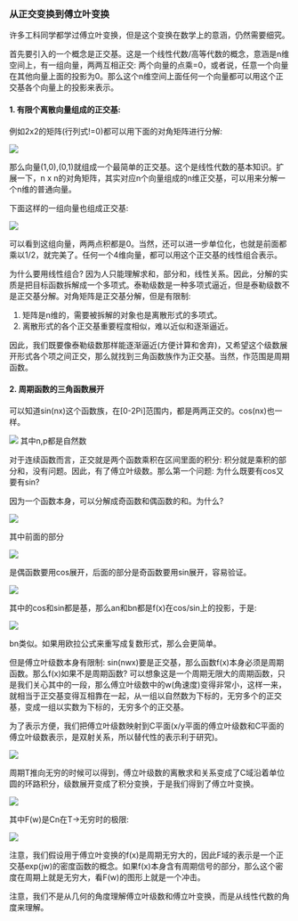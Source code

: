 ### 从正交变换到傅立叶变换

许多工科同学都学过傅立叶变换，但是这个变换在数学上的意涵，仍然需要细究。

首先要引入的一个概念是正交基。这是一个线性代数/高等代数的概念，意涵是n维空间上，有一组向量，两两互相正交: 两个向量的点乘=0，或者说，任意一个向量在其他向量上面的投影为0。那么这个n维空间上面任何一个向量都可以用这个正交基各个向量上的投影来表示。

#### 1. 有限个离散向量组成的正交基:
例如2x2的矩阵(行列式!=0)都可以用下面的对角矩阵进行分解:

<img src="https://latex.codecogs.com/gif.latex?%5Cbg_white%20%5Cbegin%7Bbmatrix%7D%201%20%26%200%5C%5C%200%20%26%201%20%5Cend%7Bbmatrix%7D">

那么向量(1,0),(0,1)就组成一个最简单的正交基。这个是线性代数的基本知识。扩展一下，n x n的对角矩阵，其实对应n个向量组成的n维正交基，可以用来分解一个n维的普通向量。

下面这样的一组向量也组成正交基:

<img src="https://latex.codecogs.com/gif.latex?%5Cbg_white%20%5Cbegin%7Bbmatrix%7D%201%20%26%201%20%26%201%20%26%201%5C%5C%201%20%26%201%20%26%20-1%20%26%20-1%20%5C%5C%201%20%26%20-1%20%26%201%20%26%20-1%20%5C%5C%20-1%20%26%201%20%26%201%20%26%20-1%20%5Cend%7Bbmatrix%7D">

可以看到这组向量，两两点积都是0。当然，还可以进一步单位化，也就是前面都乘以1/2，就完美了。任何一个4维向量，都可以用这个正交基的线性组合表示。

为什么要用线性组合? 因为人只能理解求和，部分和，线性关系。因此，分解的实质是把目标函数拆解成一个多项式。泰勒级数是一种多项式逼近，但是泰勒级数不是正交基分解。对角矩阵是正交基分解，但是有限制:

1. 矩阵是n维的，需要被拆解的对象也是离散形式的多项式。
2. 离散形式的各个正交基重要程度相似，难以近似和逐渐逼近。

因此，我们既要像泰勒级数那样能逐渐逼近(方便计算和舍弃)，又希望这个级数展开形式各个项之间正交，那么就找到三角函数族作为正交基。当然，作范围是周期函数。

#### 2. 周期函数的三角函数展开
可以知道sin(nx)这个函数族，在[0-2Pi]范围内，都是两两正交的。cos(nx)也一样。

<img src="https://latex.codecogs.com/gif.latex?%5Cbg_white%20%5Cint_%7B0%7D%5E%7B2%5Cpi%20%7D%20sin%28nx%29sin%28px%29%20dx"> 其中n,p都是自然数

对于连续函数而言，正交就是两个函数乘积在区间里面的积分: 积分就是乘积的部分和，没有问题。因此，有了傅立叶级数。那么第一个问题: 为什么既要有cos又要有sin?

因为一个函数本身，可以分解成奇函数和偶函数的和。为什么?

<img src="https://latex.codecogs.com/gif.latex?%5Cbg_white%20f%28x%29%20%3D%20%5Cfrac%7Bf%28x%29&plus;f%28-x%29%7D%7B2%7D%20&plus;%20%5Cfrac%7Bf%28x%29-f%28-x%29%7D%7B2%7D">

其中前面的部分

<img src="https://latex.codecogs.com/gif.latex?%5Cbg_white%20%5Cfrac%7Bf%28x%29&plus;f%28-x%29%7D%7B2%7D">

是偶函数要用cos展开，后面的部分是奇函数要用sin展开，容易验证。

<img src="https://latex.codecogs.com/gif.latex?%5Cbg_white%20f%28x%29%20%3D%20a_%7B0%7D%20&plus;%5Csum_%7Bn%3D1%7D%5E%7B%5Cinfty%20%7D%28a_%7Bn%7D%20cos%28%20%5Cfrac%7B2%5Cpi%20n%7D%7BT%7D%20x%29%20&plus;%20b_%7Bn%7D%20sin%28%20%5Cfrac%7B2%5Cpi%20n%7D%7BT%7D%20x%29%29">

其中的cos和sin都是基，那么an和bn都是f(x)在cos/sin上的投影，于是:

<img src="https://latex.codecogs.com/gif.latex?%5Cbg_white%20a_%7Bn%7D%3D%5Cint_%7B0%7D%5E%7B2%20%5Cpi%7D%5Cfrac%7Bf%28x%29.%20cos%28%20%5Cfrac%7B2%5Cpi%20n%7D%7BT%7D%20x%29%7D%7Bcos%28%20%5Cfrac%7B2%5Cpi%20n%7D%7BT%7Dx%29.%20cos%28%20%5Cfrac%7B2%5Cpi%20n%7D%7BT%7D%20x%29%7D%20dx">

bn类似。如果用欧拉公式来重写成复数形式，那么会更简单。

但是傅立叶级数本身有限制: sin(nwx)要是正交基，那么函数f(x)本身必须是周期函数。那么f(x)如果不是周期函数? 可以想象这是一个周期无限大的周期函数，只是我们关心其中的一段，那么傅立叶级数中的w(角速度)变得非常小，这样一来，就相当于正交基变得互相靠在一起，从一组以自然数为下标的，无穷多个的正交基，变成一组以实数为下标的，无穷多个的正交基。

为了表示方便，我们把傅立叶级数映射到C平面(x/y平面的傅立叶级数和C平面的傅立叶级数表示，是双射关系，所以替代性的表示利于研究)。

<img src="https://latex.codecogs.com/gif.latex?%5Cbg_white%20f%28x%29%20%3D%20%5Csum_%7B-%5Cinfty%7D%5E%7B%5Cinfty%7D%20C_%7Bn%7D.e%5E%7Bi%20%5Cfrac%7B2%20%5Cpi%20nx%7D%7BT%7D%7D">

周期T推向无穷的时候可以得到，傅立叶级数的离散求和关系变成了C域沿着单位圆的环路积分，级数展开变成了积分变换，于是我们得到了傅立叶变换。

<img src="https://latex.codecogs.com/gif.latex?%5Cbg_white%20f%28x%29%20%3D%20%5Cint_%7B-%5Cinfty%7D%5E%7B%5Cinfty%7DF%28w%29%20e%5E%7Biwx%7Ddw">

其中F(w)是Cn在T->无穷时的极限:

<img src="https://latex.codecogs.com/gif.latex?%5Cbg_white%20F%28w%29%20%3D%20%5Clim_%7BT-%3E%5Cinfty%7D%20C_%7Bn%7D%20%3D%20%5Clim_%7BT-%3E%5Cinfty%7D%20%5Cfrac%7B1%7D%7BT%7D%5Cint_%7B0%7D%5E%7BT%7Df%28x%29e%5E%7B-i%20%5Cfrac%7B2%20%5Cpi%20nx%7D%7BT%7D%7Ddx%20%3D%20%5Cfrac%7B1%7D%7B2%20%5Cpi%7D%5Cint_%7B-%5Cinfty%7D%5E%7B%5Cinfty%7Df%28x%29e%5E%7B-iwx%7Ddx">

注意，我们假设用于傅立叶变换的f(x)是周期无穷大的，因此F域的表示是一个正交基exp(jw)的密度函数的概念。如果f(x)本身含有周期信号的部分，那么这个密度在周期上就是无穷大，看F(w)的图形上就是一个冲击。

注意，我们不是从几何的角度理解傅立叶级数和傅立叶变换，而是从线性代数的角度来理解。